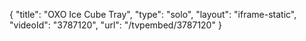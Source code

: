 {
    "title": "OXO Ice Cube Tray",
    "type": "solo",
    "layout": "iframe-static",
    "videoId": "3787120",
    "url": "\/tvpembed\/3787120"
}